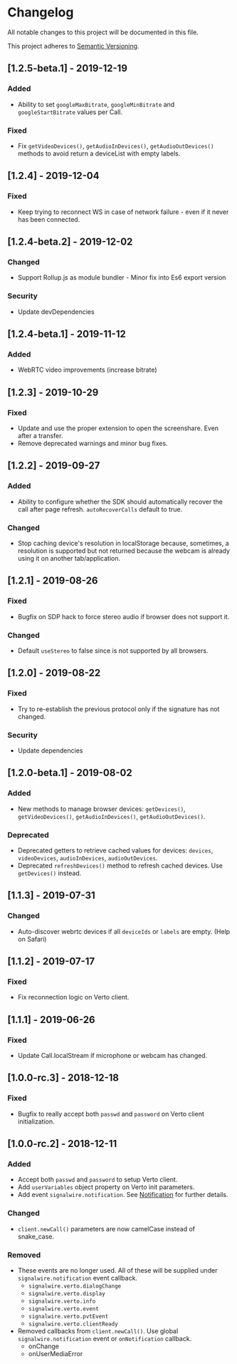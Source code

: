 # Changelog
All notable changes to this project will be documented in this file.

This project adheres to [Semantic Versioning](https://semver.org/spec/v2.0.0.html).

<!-- ## [Unreleased] -->

## [1.2.5-beta.1] - 2019-12-19
### Added
- Ability to set `googleMaxBitrate`, `googleMinBitrate` and `googleStartBitrate` values per Call.

### Fixed
- Fix `getVideoDevices()`, `getAudioInDevices()`, `getAudioOutDevices()` methods to avoid return a deviceList with empty labels.

## [1.2.4] - 2019-12-04
### Fixed
- Keep trying to reconnect WS in case of network failure - even if it never has been connected.

## [1.2.4-beta.2] - 2019-12-02
### Changed
- Support Rollup.js as module bundler - Minor fix into Es6 export version

### Security
- Update devDependencies

## [1.2.4-beta.1] - 2019-11-12
### Added
- WebRTC video improvements (increase bitrate)

## [1.2.3] - 2019-10-29
### Fixed
- Update and use the proper extension to open the screenshare. Even after a transfer.
- Remove deprecated warnings and minor bug fixes.

## [1.2.2] - 2019-09-27
### Added
- Ability to configure whether the SDK should automatically recover the call after page refresh. `autoRecoverCalls` default to true.
### Changed
- Stop caching device's resolution in localStorage because, sometimes, a resolution is supported but not returned because the webcam is already using it on another tab/application.

## [1.2.1] - 2019-08-26
### Fixed
- Bugfix on SDP hack to force stereo audio if browser does not support it.
### Changed
- Default `useStereo` to false since is not supported by all browsers.

## [1.2.0] - 2019-08-22
### Fixed
- Try to re-establish the previous protocol only if the signature has not changed.
### Security
- Update dependencies

## [1.2.0-beta.1] - 2019-08-02
### Added
- New methods to manage browser devices: `getDevices()`, `getVideoDevices()`, `getAudioInDevices()`, `getAudioOutDevices()`.
### Deprecated
- Deprecated getters to retrieve cached values for devices: `devices`, `videoDevices`, `audioInDevices`, `audioOutDevices`.
- Deprecated `refreshDevices()` method to refresh cached devices. Use `getDevices()` instead.

## [1.1.3] - 2019-07-31
### Changed
- Auto-discover webrtc devices if all `deviceIds` or `labels` are empty. (Help on Safari)

## [1.1.2] - 2019-07-17
### Fixed
- Fix reconnection logic on Verto client.

## [1.1.1] - 2019-06-26
### Fixed
- Update Call.localStream if microphone or webcam has changed.

## [1.0.0-rc.3] - 2018-12-18
### Fixed
- Bugfix to really accept both `passwd` and `password` on Verto client initialization.

## [1.0.0-rc.2] - 2018-12-11
### Added
- Accept both `passwd` and `password` to setup Verto client.
- Add `userVariables` object property on Verto init parameters.
- Add event `signalwire.notification`. See [Notification](https://github.com/signalwire/signalwire-client-js/wiki/Notification) for further details.
### Changed
- `client.newCall()` parameters are now camelCase instead of snake_case.
### Removed
- These events are no longer used. All of these will be supplied under `signalwire.notification` event callback.
  - `signalwire.verto.dialogChange`
  - `signalwire.verto.display`
  - `signalwire.verto.info`
  - `signalwire.verto.event`
  - `signalwire.verto.pvtEvent`
  - `signalwire.verto.clientReady`
- Removed callbacks from `client.newCall()`. Use global `signalwire.notification` event or `onNotification` callback.
  - onChange
  - onUserMediaError

<!---
### Added
### Changed
### Removed
### Fixed
### Security
-->
